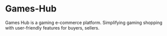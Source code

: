 # Games-Hub
Games Hub is a gaming e-commerce platform. Simplifying gaming shopping with user-friendly features for buyers, sellers.
